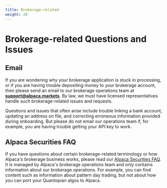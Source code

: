 ```yaml
---
title: Brokerage-related
weight: 20
---
```


# Brokerage-related Questions and Issues

## Email 

If you are wondering why your brokerage application is stuck in processing, or if you are having trouble depositing
money to your brokerage account, then please send an email to our brokerage operations team at **support@alpaca.markets**. By law, we must
have licensed representatives handle such brokerage-related issues and requests.

Questions and issues that often arise include trouble linking a bank account, updating an address on file, and 
correcting erroneous information provided during onboarding. But please do not email our operations team 
if, for example, you are having trouble getting your API key to work.

## Alpaca Securities FAQ

If you have questions about certain brokerage-related terminology or how Alpaca's brokerage business works, please read
our [Alpaca Securities FAQ](https://support.alpaca.markets/hc/en-us/). It is managed by Alpaca's brokerage operations team and
only contains information about our brokerage operations. For example, you can find content such as information about 
pattern day trading, but not about how you can port your Quantopian algos to Alpaca.
